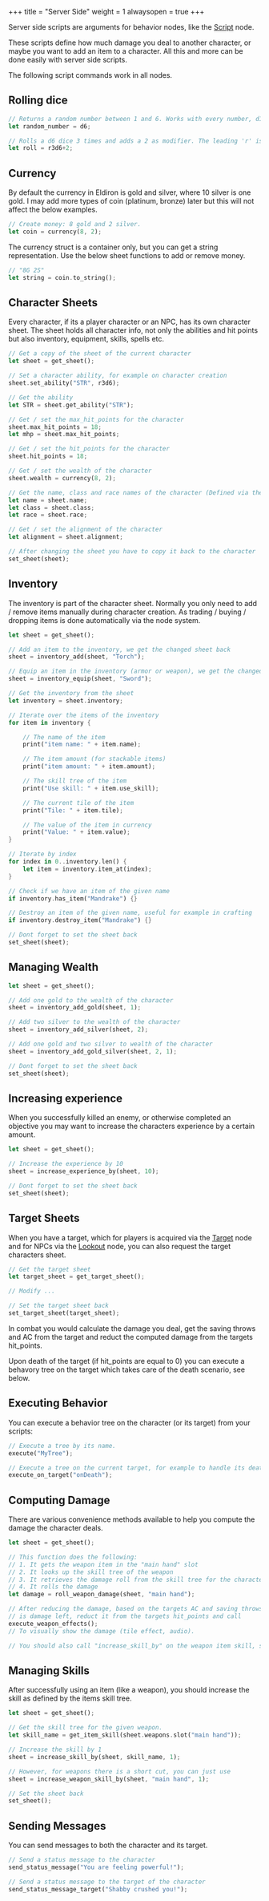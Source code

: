 +++
title = "Server Side"
weight = 1
alwaysopen = true
+++

Server side scripts are arguments for behavior nodes, like the [Script](../../nodes/#script) node.

These scripts define how much damage you deal to another character, or maybe you want to add an item to a character. All this and more can be done easily with server side scripts.

The following script commands work in all nodes.

## Rolling dice

```rust
// Returns a random number between 1 and 6. Works with every number, d18, d1000 etc.
let random_number = d6;

// Rolls a d6 dice 3 times and adds a 2 as modifier. The leading 'r' is required.
let roll = r3d6+2;
```

## Currency

By default the currency in Eldiron is gold and silver, where 10 silver is one gold. I may add more types of coin (platinum, bronze) later but this will not affect the below examples.

```rust
// Create money: 8 gold and 2 silver.
let coin = currency(8, 2);
```

The currency struct is a container only, but you can get a string representation. Use the below sheet functions to add or remove money.

```rust
// "8G 2S"
let string = coin.to_string();
```

## Character Sheets

Every character, if its a player character or an NPC, has its own character sheet. The sheet holds all character info, not only the abilities and hit points but also inventory, equipment, skills, spells etc.

```rust
// Get a copy of the sheet of the current character
let sheet = get_sheet();

// Set a character ability, for example on character creation
sheet.set_ability("STR", r3d6);

// Get the ability
let STR = sheet.get_ability("STR");

// Get / set the max_hit_points for the character
sheet.max_hit_points = 18;
let mhp = sheet.max_hit_points;

// Get / set the hit_points for the character
sheet.hit_points = 18;

// Get / set the wealth of the character
sheet.wealth = currency(8, 2);

// Get the name, class and race names of the character (Defined via the character settings)
let name = sheet.name;
let class = sheet.class;
let race = sheet.race;

// Get / set the alignment of the character
let alignment = sheet.alignment;

// After changing the sheet you have to copy it back to the character
set_sheet(sheet);
```

## Inventory

The inventory is part of the character sheet. Normally you only need to add / remove items manually during character creation. As trading / buying / dropping items is done automatically via the node system.

```rust
let sheet = get_sheet();

// Add an item to the inventory, we get the changed sheet back
sheet = inventory_add(sheet, "Torch");

// Equip an item in the inventory (armor or weapon), we get the changed sheet back
sheet = inventory_equip(sheet, "Sword");

// Get the inventory from the sheet
let inventory = sheet.inventory;

// Iterate over the items of the inventory
for item in inventory {

    // The name of the item
    print("item name: " + item.name);

    // The item amount (for stackable items)
    print("item amount: " + item.amount);

    // The skill tree of the item
    print("Use skill: " + item.use_skill);

    // The current tile of the item
    print("Tile: " + item.tile);

    // The value of the item in currency
    print("Value: " + item.value);
}

// Iterate by index
for index in 0..inventory.len() {
    let item = inventory.item_at(index);
}

// Check if we have an item of the given name
if inventory.has_item("Mandrake") {}

// Destroy an item of the given name, useful for example in crafting
if inventory.destroy_item("Mandrake") {}

// Dont forget to set the sheet back
set_sheet(sheet);
```

## Managing Wealth

```rust
let sheet = get_sheet();

// Add one gold to the wealth of the character
sheet = inventory_add_gold(sheet, 1);

// Add two silver to the wealth of the character
sheet = inventory_add_silver(sheet, 2);

// Add one gold and two silver to wealth of the character
sheet = inventory_add_gold_silver(sheet, 2, 1);

// Dont forget to set the sheet back
set_sheet(sheet);
```

## Increasing experience

When you successfully killed an enemy, or otherwise completed an objective you may want to increase the characters experience by a certain amount.

```rust
let sheet = get_sheet();

// Increase the experience by 10
sheet = increase_experience_by(sheet, 10);

// Dont forget to set the sheet back
set_sheet(sheet);
```

## Target Sheets

When you have a target, which for players is acquired via the [Target](../../nodes/#target) node and for NPCs via the [Lookout](../../nodes/#lookout) node, you can also request the target characters sheet.

```rust
// Get the target sheet
let target_sheet = get_target_sheet();

// Modify ...

// Set the target sheet back
set_target_sheet(target_sheet);
```

In combat you would calculate the damage you deal, get the saving throws and AC from the target and reduct the computed damage from the targets hit_points.

Upon death of the target (if hit_points are equal to 0) you can execute a behavory tree on the target which takes care of the death scenario, see below.

## Executing Behavior

You can execute a behavior tree on the character (or its target) from your scripts:

```rust
// Execute a tree by its name.
execute("MyTree");

// Execute a tree on the current target, for example to handle its death
execute_on_target("onDeath");
```

## Computing Damage

There are various convenience methods available to help you compute the damage the character deals.

```rust
let sheet = get_sheet();

// This function does the following:
// 1. It gets the weapon item in the "main hand" slot
// 2. It looks up the skill tree of the weapon
// 3. It retrieves the damage roll from the skill tree for the characters skill level
// 4. It rolls the damage
let damage = roll_weapon_damage(sheet, "main hand");

// After reducing the damage, based on the targets AC and saving throws, if there
// is damage left, reduct it from the targets hit_points and call
execute_weapon_effects();
// To visually show the damage (tile effect, audio).

// You should also call "increase_skill_by" on the weapon item skill, see below.
```

## Managing Skills

After successfully using an item (like a weapon), you should increase the skill as defined by the items skill tree.

```rust
let sheet = get_sheet();

// Get the skill tree for the given weapon.
let skill_name = get_item_skill(sheet.weapons.slot("main hand"));

// Increase the skill by 1
sheet = increase_skill_by(sheet, skill_name, 1);

// However, for weapons there is a short cut, you can just use
sheet = increase_weapon_skill_by(sheet, "main hand", 1);

// Set the sheet back
set_sheet();
```

## Sending Messages

You can send messages to both the character and its target.

```rust
// Send a status message to the character
send_status_message("You are feeling powerful!");

// Send a status message to the target of the character
send_status_message_target("Shabby crushed you!");
```
